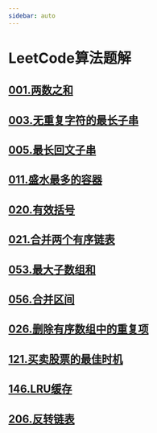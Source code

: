 ```yaml
---
sidebar: auto
---
```


# LeetCode算法题解

## [001.两数之和](./01.两数之和.md)
## [003.无重复字符的最长子串](./03.无重复字符的最长子串.md)
## [005.最长回文子串](./05.最长回文子串.md)
## [011.盛水最多的容器](./011.盛水最多的容器.md)
## [020.有效括号](./020.有效括号.md)
## [021.合并两个有序链表](./021.合并两个有序链表.md)
## [053.最大子数组和](./053.最大子数组和.md)
## [056.合并区间](./056.合并区间.md)
## [026.删除有序数组中的重复项](./026.删除有序数组中的重复项.md)
## [121.买卖股票的最佳时机](./121.买卖股票的最佳时机.md)
## [146.LRU缓存](./146.LRU缓存.md)
## [206.反转链表](./206.反转链表.md)


